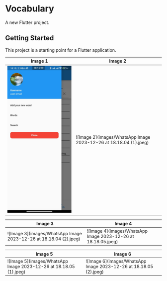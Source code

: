 # Vocabulary

A new Flutter project.

## Getting Started

This project is a starting point for a Flutter application.

| Image 1 | Image 2 |
| ------- | ------- |
| ![Image 1](images/WhatsApp%20Image%202023-12-26%20at%2018.18.04.jpeg) | ![Image 2](images/WhatsApp Image 2023-12-26 at 18.18.04 (1).jpeg) |

| Image 3 | Image 4 |
| ------- | ------- |
| ![Image 3](images/WhatsApp Image 2023-12-26 at 18.18.04 (2).jpeg) | ![Image 4](images/WhatsApp Image 2023-12-26 at 18.18.05.jpeg) |

| Image 5 | Image 6 |
| ------- | ------- |
| ![Image 5](images/WhatsApp Image 2023-12-26 at 18.18.05 (1).jpeg) | ![Image 6](images/WhatsApp Image 2023-12-26 at 18.18.05 (2).jpeg) |
